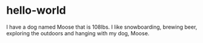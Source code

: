 # hello-world
I have a dog named Moose that is 108lbs.
I like snowboarding, brewing beer, exploring the outdoors and hanging with my dog, Moose.
